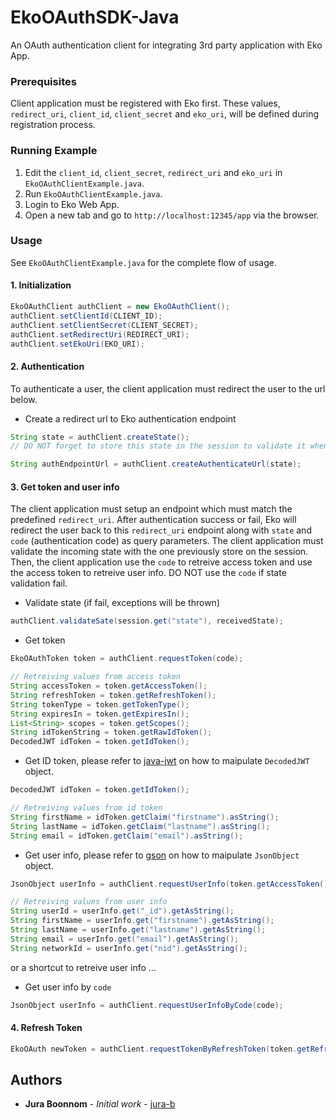 # EkoOAuthSDK-Java

An OAuth authentication client for integrating 3rd party application with Eko App.


### Prerequisites

Client application must be registered with Eko first. These values, `redirect_uri`, `client_id`, `client_secret` and `eko_uri`, will be defined during registration process.


### Running Example

1. Edit the `client_id`, `client_secret`, `redirect_uri` and `eko_uri` in `EkoOAuthClientExample.java`.
2. Run `EkoOAuthClientExample.java`.
3. Login to Eko Web App.
4. Open a new tab and go to `http://localhost:12345/app` via the browser.

### Usage

See `EkoOAuthClientExample.java` for the complete flow of usage.

#### 1. Initialization
```java
EkoOAuthClient authClient = new EkoOAuthClient();
authClient.setClientId(CLIENT_ID);
authClient.setClientSecret(CLIENT_SECRET);
authClient.setRedirectUri(REDIRECT_URI);
authClient.setEkoUri(EKO_URI);
```


#### 2. Authentication
To authenticate a user, the client application must redirect the user to the url below.

- Create a redirect url to Eko authentication endpoint
```java
String state = authClient.createState();
// DO NOT forget to store this state in the session to validate it when Eko redirect back to your endpoint

String authEndpointUrl = authClient.createAuthenticateUrl(state);
```


#### 3. Get token and user info
The client application must setup an endpoint which must match the predefined `redirect_uri`. After authentication success or fail, Eko will redirect the user back to this `redirect_uri` endpoint along with `state` and `code`  (authentication code) as query parameters. The client application must validate the incoming state with the one previously store on the session. Then, the client application use the `code` to retreive access token and use the access token to retreive user info. DO NOT use the `code` if state validation fail.


- Validate state (if fail, exceptions will be thrown)
```java
authClient.validateSate(session.get("state"), receivedState);
```


- Get token
```java
EkoOAuthToken token = authClient.requestToken(code);
```
```java
// Retreiving values from access token
String accessToken = token.getAccessToken();
String refreshToken = token.getRefreshToken();
String tokenType = token.getTokenType();
String expiresIn = token.getExpiresIn();
List<String> scopes = token.getScopes();
String idTokenString = token.getRawIdToken();
DecodedJWT idToken = token.getIdToken();
```


- Get ID token, please refer to [java-jwt](https://github.com/auth0/java-jwt) on how to maipulate `DecodedJWT` object.
```java
DecodedJWT idToken = token.getIdToken();
```
```java
// Retreiving values from id token
String firstName = idToken.getClaim("firstname").asString();
String lastName = idToken.getClaim("lastname").asString();
String email = idToken.getClaim("email").asString();
```


- Get user info, please refer to [gson](https://github.com/google/gson) on how to maipulate `JsonObject` object.
```java
JsonObject userInfo = authClient.requestUserInfo(token.getAccessToken());
```
```java
// Retreiving values from user info
String userId = userInfo.get("_id").getAsString();
String firstName = userInfo.get("firstname").getAsString();
String lastName = userInfo.get("lastname").getAsString();
String email = userInfo.get("email").getAsString();
String networkId = userInfo.get("nid").getAsString();
```


or a shortcut to retreive user info ...
- Get user info by `code`
```java
JsonObject userInfo = authClient.requestUserInfoByCode(code);
```

#### 4. Refresh Token

```java
EkoOAuth newToken = authClient.requestTokenByRefreshToken(token.getRefreshToken()) 
```


## Authors

* **Jura Boonnom** - *Initial work* - [jura-b](https://github.com/jura-b)

